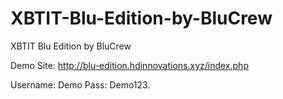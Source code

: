 # XBTIT-Blu-Edition-by-BluCrew




XBTIT Blu Edition by BluCrew

Demo Site: http://blu-edition.hdinnovations.xyz/index.php

Username: Demo
Pass: Demo123.
